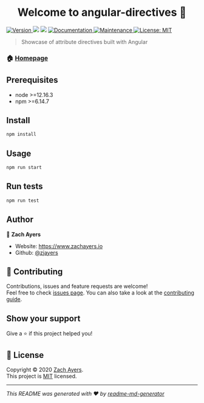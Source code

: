 <h1 align="center">Welcome to angular-directives 👋</h1>
<p>
  <a href="https://www.npmjs.com/package/angular-directives" target="_blank">
    <img alt="Version" src="https://img.shields.io/npm/v/angular-directives.svg">
  </a>
  <img src="https://img.shields.io/badge/node-%3E%3D12.16.3-blue.svg" />
  <img src="https://img.shields.io/badge/npm-%3E%3D6.14.7-blue.svg" />
  <a href="https://github.com/zjayers/angular-directives#readme" target="_blank">
    <img alt="Documentation" src="https://img.shields.io/badge/documentation-yes-brightgreen.svg" />
  </a>
  <a href="https://github.com/zjayers/angular-directives/graphs/commit-activity" target="_blank">
    <img alt="Maintenance" src="https://img.shields.io/badge/Maintained%3F-yes-green.svg" />
  </a>
  <a href="https://github.com/zjayers/angular-directives/blob/master/LICENSE" target="_blank">
    <img alt="License: MIT" src="https://img.shields.io/github/license/zjayers/angular-directives" />
  </a>
</p>

> Showcase of attribute directives built with Angular

### 🏠 [Homepage](https://github.com/zjayers/angular-directives#readme)

## Prerequisites

- node >=12.16.3
- npm >=6.14.7

## Install

```sh
npm install
```

## Usage

```sh
npm run start
```

## Run tests

```sh
npm run test
```

## Author

👤 **Zach Ayers**

- Website: https://www.zachayers.io
- Github: [@zjayers](https://github.com/zjayers)

## 🤝 Contributing

Contributions, issues and feature requests are welcome!<br />Feel free to check [issues page](https://github.com/zjayers/angular-directives/issues). You can also take a look at the [contributing guide](https://github.com/zjayers/angular-directives/blob/master/CONTRIBUTING.md).

## Show your support

Give a ⭐️ if this project helped you!

## 📝 License

Copyright © 2020 [Zach Ayers](https://github.com/zjayers).<br />
This project is [MIT](https://github.com/zjayers/angular-directives/blob/master/LICENSE) licensed.

---

_This README was generated with ❤️ by [readme-md-generator](https://github.com/kefranabg/readme-md-generator)_
